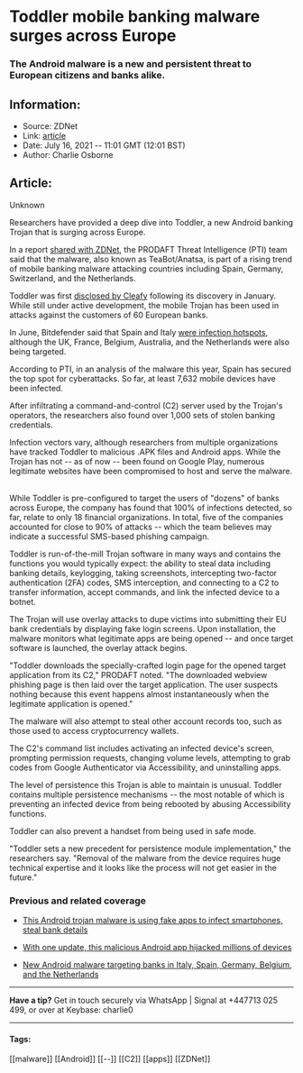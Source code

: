 # Toddler mobile banking malware surges across Europe
### The Android malware is a new and persistent threat to European citizens and banks alike.

## Information:
+ Source: ZDNet
+ Link: [article](https://www.zdnet.com/article/toddler-mobile-banking-malware-surges-across-europe/)
+ Date: July 16, 2021 -- 11:01 GMT (12:01 BST)
+ Author: Charlie Osborne


## Article:
Unknown

Researchers have provided a deep dive into Toddler, a new Android banking Trojan that is surging across Europe. 


In a report [shared with ZDNet](https://www.prodaft.com/resource/detail/toddler-mobile-banking-botnet-analysis-report), the PRODAFT Threat Intelligence (PTI) team said that the malware, also known as TeaBot/Anatsa, is part of a rising trend of mobile banking malware attacking countries including Spain, Germany, Switzerland, and the Netherlands. 

Toddler was first [disclosed by Cleafy](https://www.zdnet.com/article/new-android-malware-targeting-banks-in-italy-spain-germany-belgium-and-the-netherlands/) following its discovery in January. While still under active development, the mobile Trojan has been used in attacks against the customers of 60 European banks.   

In June, Bitdefender said that Spain and Italy [were infection hotspots](https://www.zdnet.com/article/this-android-trojan-malware-is-using-fake-apps-to-infect-smartphones-steal-bank-details/), although the UK, France, Belgium, Australia, and the Netherlands were also being targeted. 

According to PTI, in an analysis of the malware this year, Spain has secured the top spot for cyberattacks. So far, at least 7,632 mobile devices have been infected. 

After infiltrating a command-and-control (C2) server used by the Trojan's operators, the researchers also found over 1,000 sets of stolen banking credentials.  

Infection vectors vary, although researchers from multiple organizations have tracked Toddler to malicious .APK files and Android apps. While the Trojan has not -- as of now -- been found on Google Play, numerous legitimate websites have been compromised to host and serve the malware.   






While Toddler is pre-configured to target the users of "dozens" of banks across Europe, the company has found that 100% of infections detected, so far, relate to only 18 financial organizations. In total, five of the companies accounted for close to 90% of attacks -- which the team believes may indicate a successful SMS-based phishing campaign.  

Toddler is run-of-the-mill Trojan software in many ways and contains the functions you would typically expect: the ability to steal data including banking details, keylogging, taking screenshots, intercepting two-factor authentication (2FA) codes, SMS interception, and connecting to a C2 to transfer information, accept commands, and link the infected device to a botnet.  

The Trojan will use overlay attacks to dupe victims into submitting their EU bank credentials by displaying fake login screens. Upon installation, the malware monitors what legitimate apps are being opened -- and once target software is launched, the overlay attack begins. 

"Toddler downloads the specially-crafted login page for the opened target application from its C2," PRODAFT noted. "The downloaded webview phishing page is then laid over the target application. The user suspects nothing because this event happens almost instantaneously when the legitimate application is opened."

The malware will also attempt to steal other account records too, such as those used to access cryptocurrency wallets.  

The C2's command list includes activating an infected device's screen, prompting permission requests, changing volume levels, attempting to grab codes from Google Authenticator via Accessibility, and uninstalling apps.  

The level of persistence this Trojan is able to maintain is unusual. Toddler contains multiple persistence mechanisms -- the most notable of which is preventing an infected device from being rebooted by abusing Accessibility functions. 

Toddler can also prevent a handset from being used in safe mode. 

"Toddler sets a new precedent for persistence module implementation," the researchers say. "Removal of the malware from the device requires huge technical expertise and it looks like the process will not get easier in the future." 

###  Previous and related coverage

* [This Android trojan malware is using fake apps to infect smartphones, steal bank details](https://www.zdnet.com/article/this-android-trojan-malware-is-using-fake-apps-to-infect-smartphones-steal-bank-details/)  

* [With one update, this malicious Android app hijacked millions of devices](https://www.zdnet.com/article/with-one-update-this-malicious-android-app-hijacked-10-million-devices/)  

* [New Android malware targeting banks in Italy, Spain, Germany, Belgium, and the Netherlands](https://www.zdnet.com/article/new-android-malware-targeting-banks-in-italy-spain-germany-belgium-and-the-netherlands/)  




---

**Have a tip?** Get in touch securely via WhatsApp | Signal at +447713 025 499, or over at Keybase: charlie0



---





#### Tags:
[[malware]] [[Android]] [[--]] [[C2]] [[apps]] [[ZDNet]]
